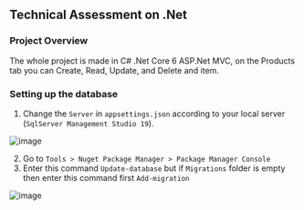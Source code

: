 ## Technical Assessment on .Net

### Project Overview
The whole project is made in C# .Net Core 6 ASP.Net MVC, on the Products tab you can Create, Read, Update, and Delete and item.

### Setting up the database
1. Change the `Server` in `appsettings.json` according to your local server (`SqlServer Management Studio 19`).

![image](https://github.com/deejayzhen/TechAssessment_CSharp/assets/35642849/a219e395-de1d-429b-9fd8-88e0c726fed7)

2. Go to `Tools > Nuget Package Manager > Package Manager Console`
3. Enter this command `Update-database` but if `Migrations` folder is empty then enter this command first `Add-migration`

![image](https://github.com/deejayzhen/TechAssessment_CSharp/assets/35642849/871a0e7f-4787-4a80-9bab-c94e8a5d15a4)
 

